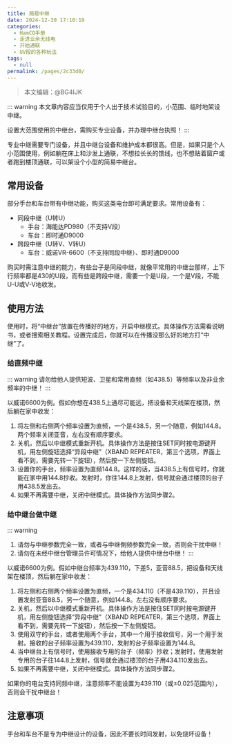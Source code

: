 ```yaml
---
title: 简易中继
date: 2024-12-30 17:10:19
categories: 
  - HamCQ手册
  - 走进业余无线电
  - 开始通联
  - UV段的各种玩法
tags: 
  - null
permalink: /pages/2c33d0/
---
```


> 本文编辑：@BG4IJK

::: warning
本文章内容应当仅用于个人出于技术试验目的，小范围、临时地架设中继。

设置大范围使用的中继台，需购买专业设备，并办理中继台执照！
:::

专业中继需要专门设备，并且中继台设备和维护成本都很高。但是，如果只是个人小范围使用，例如躺在床上和沙发上通联，不想拉长长的馈线，也不想贴着窗户或者跑到楼顶通联，可以架设个小型的简易中继台。

## 常用设备

部分手台和车台带有中继功能，购买这类电台即可满足要求。常用设备有：

* 同段中继（U转U）
    * 手台：海能达PD980（不支持V段）
    * 车台：即时通D9000
* 跨段中继（U转V、V转U）
    * 车台：威诺VR-6600（不支持同段中继）、即时通D9000

购买时需注意中继的能力，有些台子是同段中继，就像平常用的中继台那样，上下行频率都是430的U段，而有些是跨段中继，需要一个是U段，一个是V段，不能U-U或V-V地收发。

## 使用方法

使用时，将“中继台”放置在传播好的地方，开启中继模式。具体操作方法需看说明书，或者搜索相关教程。设置完成后，你就可以在传播没那么好的地方打“中继”了。

### 给直频中继

::: warning
请勿给他人提供短波、卫星和常用直频（如438.5）等频率以及非业余频率的中继！
:::

以威诺6600为例。假如你想在438.5上通尽可能远，把设备和天线架在楼顶，然后躺在家中收发：

1. 将左侧和右侧两个频率设置为直频，一个是438.5，另一个随意，例如144.8。两个频率关闭亚音，左右没有顺序要求。
2. 关机，然后以中继模式重新开机。具体操作方法是按住SET同时按电源键开机，用左侧旋钮选择“异段中继”（XBAND REPEATER，第三个选项，界面上看不到，需要先转一下旋钮），然后按一下左侧旋钮。
3. 设置你的手台，频率设置为直频144.8。这样的话，当438.5上有信号时，你就能在家中用144.8抄收。发射时，你往144.8上发射，信号就会通过楼顶的台子用438.5发出去。
4. 如果不再需要中继，关闭中继模式。具体操作方法同步骤2。

### 给中继台做中继

::: warning
1. 请勿与中继参数完全一致，或者与中继倒频参数完全一致，否则会干扰中继！
2. 请勿在未经中继台管理员许可情况下，给他人提供中继台中继！
:::

以威诺6600为例。假如中继台频率为439.110，下差5，亚音88.5，把设备和天线架在楼顶，然后躺在家中收发：

1. 将左侧和右侧两个频率设置为直频，一个是434.110（不是439.110），并且设置发射亚音88.5，另一个随意，例如144.8。左右没有顺序要求。
2. 关机，然后以中继模式重新开机。具体操作方法是按住SET同时按电源键开机，用左侧旋钮选择“异段中继”（XBAND REPEATER，第三个选项，界面上看不到，需要先转一下旋钮），然后按一下左侧旋钮。
3. 使用双守的手台，或者使用两个手台，其中一个用于接收信号，另一个用于发射。接收的台子频率设置为439.110，发射的台子频率设置为144.8。
4. 当中继台上有信号时，使用接收专用的台子（频率）抄收；发射时，使用发射专用的台子往144.8上发射，信号就会通过楼顶的台子用434.110发出去。
5. 如果不再需要中继，关闭中继模式。具体操作方法同步骤2。

如果你的电台支持同频中继，注意频率不能设置为439.110（或±0.025范围内），否则会干扰中继台！

## 注意事项

手台和车台不是专为中继设计的设备，因此不要长时间发射，以免烧坏设备！
